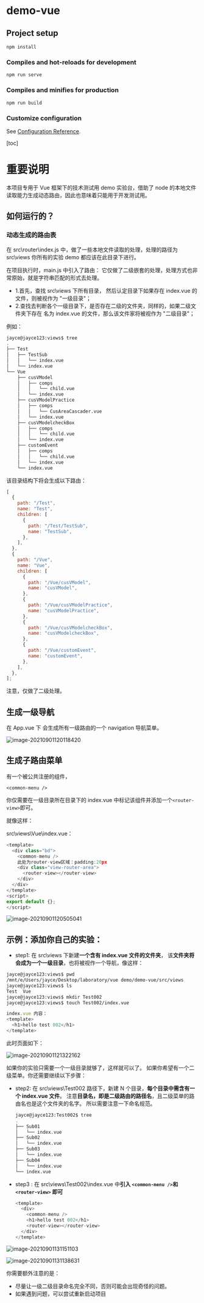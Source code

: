 # demo-vue

## Project setup

```
npm install
```

### Compiles and hot-reloads for development

```
npm run serve
```

### Compiles and minifies for production

```
npm run build
```

### Customize configuration

See [Configuration Reference](https://cli.vuejs.org/config/).

[toc]

# 重要说明

本项目专用于 Vue 框架下的技术测试用 demo 实验台，借助了 node 的本地文件读取能力生成动态路由，因此也意味着只能用于开发测试用。

## 如何运行的？

### 动态生成的路由表

在 src\router\index.js 中，做了一些本地文件读取的处理，处理的路径为 src\views
你所有的实验 demo 都应该在此目录下进行。

在项目执行时，main.js 中引入了路由：
它仅做了二级嵌套的处理，处理方式也非常原始，就是字符串匹配的形式去处理。

- 1.首先，查找 src\views 下所有目录， 然后认定目录下如果存在 index.vue 的文件，则被视作为 "一级目录"；
- 2.查找去判断各个一级目录下，是否存在二级的文件夹，同样的，如果二级文件夹下存在 名为 index.vue 的文件，那么该文件家将被视作为 "二级目录"；

例如：

```bash
jayce@jayce123:views$ tree
.
├── Test
│   ├── TestSub
│   │   └── index.vue
│   └── index.vue
└── Vue
    ├── cusVModel
    │   ├── comps
    │   │   └── child.vue
    │   └── index.vue
    ├── cusVModelPractice
    │   ├── comps
    │   │   └── CusAreaCascader.vue
    │   └── index.vue
    ├── cusVModelcheckBox
    │   ├── comps
    │   │   └── child.vue
    │   └── index.vue
    ├── customEvent
    │   ├── comps
    │   │   └── child.vue
    │   └── index.vue
    └── index.vue
```

该目录结构下将会生成以下路由：

```javascript
[
  {
    path: "/Test",
    name: "Test",
    children: [
      {
        path: "/Test/TestSub",
        name: "TestSub",
      },
    ],
  },
  {
    path: "/Vue",
    name: "Vue",
    children: [
      {
        path: "/Vue/cusVModel",
        name: "cusVModel",
      },
      {
        path: "/Vue/cusVModelPractice",
        name: "cusVModelPractice",
      },
      {
        path: "/Vue/cusVModelcheckBox",
        name: "cusVModelcheckBox",
      },
      {
        path: "/Vue/customEvent",
        name: "customEvent",
      },
    ],
  },
];
```

注意，仅做了二级处理。

## 生成一级导航

在 App.vue 下
会生成所有一级路由的一个 navigation 导航菜单。

![image-20210901120118420](README.assets/image-20210901120118420.png)

## 生成子路由菜单

有一个被公共注册的组件，

`<common-menu />`

你仅需要在一级目录所在目录下的 index.vue 中标记该组件并添加一个`<router-view>`即可。

就像这样：

src\views\Vue\index.vue：

```javascript
<template>
  <div class="bd">
    <common-menu />
    此处为router-view区域：padding:20px
    <div class="view-router-area">
      <router-view></router-view>
    </div>
  </div>
</template>
<script>
export default {};
</script>
```

![image-20210901120505041](README.assets/image-20210901120505041.png)

## 示例：添加你自己的实验：

- step1: 在 src\views 下新建**一个含有 index.vue 文件的文件夹**， 该**文件夹将会成为一个一级目录**，也将被视作一个导航，像这样：

```bash
jayce@jayce123:views$ pwd
/mnt/e/Users/jayce/Desktop/laboratory/vue demo/demo-vue/src/views
jayce@jayce123:views$ ls
Test  Vue
jayce@jayce123:views$ mkdir Test002
jayce@jayce123:views$ touch Test002/index.vue
```

```javascript
index.vue 内容：
<template>
  <h1>hello test 002</h1>
</template>
```

此时页面如下：

![image-20210901121322162](README.assets/image-20210901121322162.png)

如果你的实验只需要一个一级目录就够了，这样就可以了。 如果你希望有一个二级菜单。你还需要继续以下步骤：

- step2: 在 src\views\Test002 路径下，新建 N 个目录，**每个目录中需含有一个 index.vue 文件**。 注意**目录名，即是二级路由的路径名**，且二级菜单的路由名也是这个文件夹的名字。 所以需要注意一下命名规范。

  ```bash
  jayce@jayce123:Test002$ tree
  .
  ├── Sub01
  │   └── index.vue
  ├── Sub02
  │   └── index.vue
  ├── Sub03
  │   └── index.vue
  ├── Sub04
  │   └── index.vue
  └── index.vue
  ```

- step3 : 在 src\views\Test002\index.vue 中**引入 `<common-menu />`和 `<router-view>` 即可**

  ```javascript
  <template>
    <div>
      <common-menu />
      <h1>hello test 002</h1>
      <router-view></router-view>
    </div>
  </template>
  ```

![image-20210901131151103](README.assets/image-20210901131151103.png)

![image-20210901131138631](README.assets/image-20210901131138631.png)

你需要额外注意的是：

- 尽量让一级二级目录命名完全不同，否则可能会出现奇怪的问题。
- 如果遇到问题，可以尝试重新启动项目
